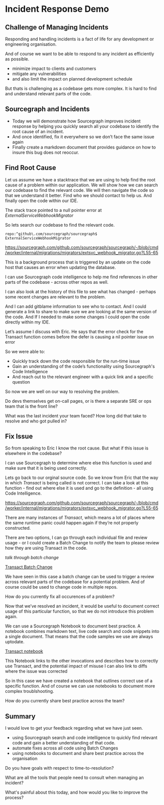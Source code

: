 # Incident Response Demo

## Challenge of Managing Incidents

Responding and handling incidents is a fact of life for any development or engineering organisation.

And of course we want to be able to respond to any incident as efficiently as possible.

* minimize impact to clients and customers
* mitigate any vulnerabilities
* and also limit the impact on planned development schedule

But thats is challenging as a codebase gets more complex. It is hard to find and understand relevant parts of the code. 


## Sourcegraph and Incidents

* Today we will demonstrate how Sourcegraph improves incident response by 
helping you quickly search all your codebase to identify the root cause of an incident.
* And once identified, fix it everywhere so we don’t face the same issue again
* Finally create a markdown document that provides guidance on how to insure this bug does not reoccur.

## Find Root Cause

Let us assume we have a stacktrace that we are using to help find the root cause of a problem within our application. We will show how we can search our codebase to find the relevant code. We will then navigate the code so that we understand it better. Find who we should contact to help us. And finally open the code within our IDE.

The stack trace pointed to a null pointer error at *ExternalServiceWebhookMigrator*

So lets search our codebase to find the relevant code.

```sourcegraph
repo:^github\.com/sourcegraph/sourcegraph$ ExternalServiceWebhookMigrator
```

https://sourcegraph.com/github.com/sourcegraph/sourcegraph/-/blob/cmd/worker/internal/migrations/migrators/extsvc_webhook_migrator.go?L55-65

This is a background process that is triggered by an update on the code host that causes an error when updating the database.

I can use Sourcegraph code intelligence to help me find references in other parts of the codebase - across other repos as well.

I can also look at the history of this file to see what has changed - perhaps some recent changes are relevant to the problem.

And I can add gitblame information to see who to contact. And I could generate a link to share to make sure we are looking at the same version of the code. And If I needed to make some changes I could open the code directly within my IDE.

Let’s assume I discuss with Eric. He says that the error check for the Transact function comes before the defer is causing a nil pointer issue on error

So we were able to:
* Quickly track down the code responsible for the run-time issue
* Gain an understanding of the code’s functionality using Sourcegraph's Code Intelligence
* And reach out to the relevant engineer with a quick link and a specific question

So now we are well on our way to resolving the problem.

Do devs themselves get on-call pages, or is there a separate SRE or ops team that is the front line?

What was the last incident your team faced? How long did that take to resolve and who got pulled in?

## Fix Issue

So from speaking to Eric I know the root cause. But what if this issue is elsewhere in the codebase? 

I can use Sourcegraph to determine where else this function is used and make sure that it is being used correctly.

Lets go back to our orginal source code. So we know from Eric that the way in which *Transact* is being called is not correct. I can take a look at this function - find out where else it is used and go to the definition - all using Code Intelligence.

https://sourcegraph.com/github.com/sourcegraph/sourcegraph/-/blob/cmd/worker/internal/migrations/migrators/extsvc_webhook_migrator.go?L55-65

There are many instances of *Transact*, which means a lot of places where the same runtime panic could happen again if they’re not properly constructed.

There are two options, I can go through each individual file and review usage - or I could create a Batch Change to notify the team to please review how they are using Transact in the code.

*talk through batch change*

[Transact Batch Change](https://demo.sourcegraph.com/users/christine/batch-changes/transact-review?visible=5)

We have seen in this case a batch change can be used to trigger a review across relevant parts of the codebase for a potential problem. And of course could be used to change code in multiple repos.

How do you currently fix all occurences of a problem?

Now that we’ve resolved an incident, it would be useful to document correct usage of this particular function, so that we do not introduce this problem again.

We can use a Sourcegraph Notebook to document best practice. A notebook combines markdown text, live code search and code snippets into a single document. That means that the code samples we use are always uptodate.

[Transact notebook](https://demo.sourcegraph.com/notebooks/Tm90ZWJvb2s6Mw==)

This Notebook links to the other invocations and describes how to correctly use Transact, and the potential impact of misuse
I can also link to diffs where the issue was corrected

So in this case we have created a notebook that outlines correct use of a specific function. And of course we can use notebooks to document more complex troublshooting.

How do you currently share best practice across the team?

## Summary

I would love to get your feedback regarding what we have just seen.

* using Sourcegraph search and code intelligence to quickly find relevant code and gain a better understanding of that code.
* automate fixes across all code using Batch Changes 
* using notebooks to document and share best practice across the organisation

Do you have goals with respect to time-to-resolution?

What are all the tools that people need to consult when managing an incident?

What's painful about this today, and how would you like to improve the process?
